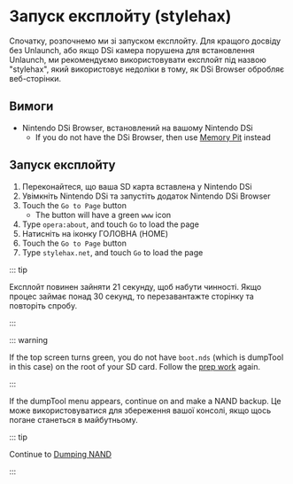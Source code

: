 # Запуск експлойту (stylehax)

Спочатку, розпочнемо ми зі запуском експлойту. Для кращого досвіду без Unlaunch, або якщо DSi камера порушена для встановлення Unlaunch, ми рекомендуємо використовувати експлойт під назвою "stylehax", який використовує недоліки в тому, як DSi Browser обробляє веб-сторінки.

## Вимоги

- Nintendo DSi Browser, встановлений на вашому Nintendo DSi
  - If you do not have the DSi Browser, then use [Memory Pit](launching-the-exploit.html) instead

## Запуск експлойту

1. Переконайтеся, що ваша SD карта вставлена у Nintendo DSi
2. Увімкніть Nintendo DSi та запустіть додаток Nintendo DSi Browser
3. Touch the `Go to Page` button
   - The button will have a green `www` icon
4. Type `opera:about`, and touch `Go` to load the page
5. Натисніть на іконку ГОЛОВНА (HOME)
6. Touch the `Go to Page` button
7. Type `stylehax.net`, and touch `Go` to load the page

::: tip

Експлойт повинен зайняти 21 секунду, щоб набути чинності. Якщо процес займає понад 30 секунд, то перезавантажте сторінку та повторіть спробу.

:::

::: warning

If the top screen turns green, you do not have `boot.nds` (which is dumpTool in this case) on the root of your SD card. Follow the [prep work](get-started.html#section-i-prep-work) again.

:::

If the dumpTool menu appears, continue on and make a NAND backup. Це може використовуватися для збереження вашої консолі, якщо щось погане станеться в майбутньому.

::: tip

Continue to [Dumping NAND](dumping-nand.html)

:::
